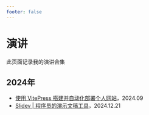 ```yaml
---
footer: false
---
```


# 演讲

此页面记录我的演讲合集

## 2024年

- [使用 VitePress 搭建并自动化部署个人网站](./frontend/share-quarter-3.md)，2024.09
- [Slidev | 程序员的演示文稿工具](https://chenlei0608.github.io/slide-quarter-4/)，2024.12.21
